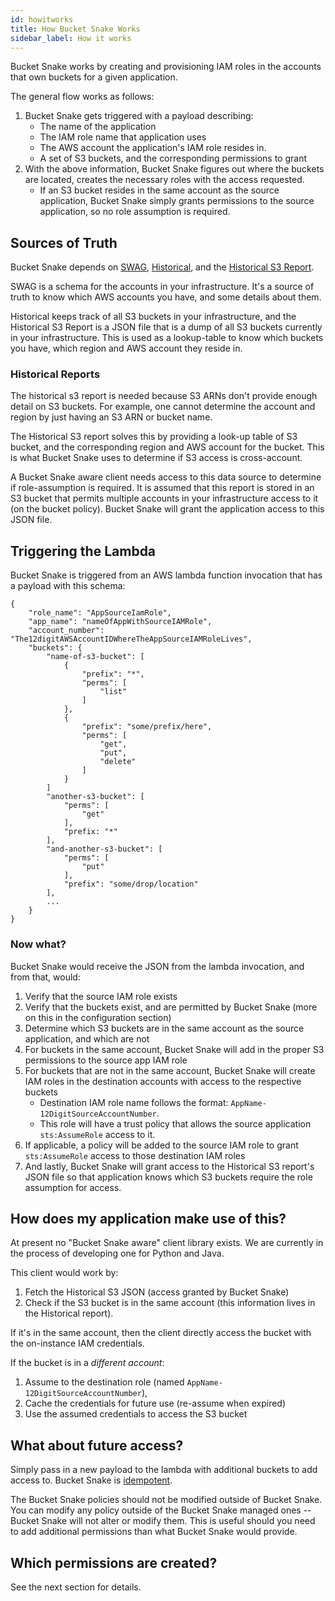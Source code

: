 ```yaml
---
id: howitworks
title: How Bucket Snake Works
sidebar_label: How it works
---
```


Bucket Snake works by creating and provisioning IAM roles in the accounts that own buckets for a given application.

The general flow works as follows:
1. Bucket Snake gets triggered with a payload describing:
    - The name of the application
    - The IAM role name that application uses
    - The AWS account the application's IAM role resides in.
    - A set of S3 buckets, and the corresponding permissions to grant
1. With the above information, Bucket Snake figures out where the buckets are located, creates the necessary roles with the access requested.
    - If an S3 bucket resides in the same account as the source application, Bucket Snake simply grants permissions to the source application, so no role assumption is required.

## Sources of Truth
Bucket Snake depends on [SWAG](https://github.com/Netflix-Skunkworks/swag-api), [Historical](https://github.com/Netflix-Skunkworks/historical), and the [Historical S3 Report](https://github.com/Netflix-Skunkworks/historical-reports).

SWAG is a schema for the accounts in your infrastructure. It's a source of truth to know which AWS accounts you have, and some details about them.

Historical keeps track of all S3 buckets in your infrastructure, and the Historical S3 Report is a JSON file that is a dump of all S3 buckets currently in your infrastructure. This is used as a lookup-table to know which buckets you have, which region and AWS account they reside in.

### Historical Reports
The historical s3 report is needed because S3 ARNs don't provide enough detail on S3 buckets. For example, one cannot determine the account and region by just having an S3 ARN or bucket name.

The Historical S3 report solves this by providing a look-up table of S3 bucket, and the corresponding region and AWS account for the bucket. This is what Bucket Snake uses to determine if S3 access is cross-account.

A Bucket Snake aware client needs access to this data source to determine if role-assumption is required. It is assumed that this report is stored in an S3 bucket that permits multiple accounts in your infrastructure access to it (on the bucket policy). Bucket Snake will grant the application access to this JSON file.

## Triggering the Lambda
Bucket Snake is triggered from an AWS lambda function invocation that has a payload with this schema:

    {
        "role_name": "AppSourceIamRole",
        "app_name": "nameOfAppWithSourceIAMRole",
        "account_number": "The12digitAWSAccountIDWhereTheAppSourceIAMRoleLives",
        "buckets": {
            "name-of-s3-bucket": [
                {
                    "prefix": "*",
                    "perms": [
                        "list"
                    ]
                },
                {
                    "prefix": "some/prefix/here",
                    "perms": [
                        "get",
                        "put",
                        "delete"
                    ]
                }
            ]
            "another-s3-bucket": [
                "perms": [
                    "get"
                ],
                "prefix: "*"
            ],
            "and-another-s3-bucket": [
                "perms": [
                    "put"
                ],
                "prefix": "some/drop/location"
            ],
            ...
        }
    }


### Now what?
Bucket Snake would receive the JSON from the lambda invocation, and from that, would:
1. Verify that the source IAM role exists
1. Verify that the buckets exist, and are permitted by Bucket Snake (more on this in the configuration section)
1. Determine which S3 buckets are in the same account as the source application, and which are not
1. For buckets in the same account, Bucket Snake will add in the proper S3 permissions to the source app IAM role
1. For buckets that are not in the same account, Bucket Snake will create IAM roles in the destination accounts with access to the respective buckets
    - Destination IAM role name follows the format: `AppName-12DigitSourceAccountNumber`.
    - This role will have a trust policy that allows the source application `sts:AssumeRole` access to it.
1. If applicable, a policy will be added to the source IAM role to grant `sts:AssumeRole` access to those destination
   IAM roles
1. And lastly, Bucket Snake will grant access to the Historical S3 report's JSON file so that application knows
   which S3 buckets require the role assumption for access.

## How does my application make use of this?
At present no "Bucket Snake aware" client library exists. We are currently in the process of developing one for Python and Java.

This client would work by:
1. Fetch the Historical S3 JSON (access granted by Bucket Snake)
1. Check if the S3 bucket is in the same account (this information lives in the Historical report).

If it's in the same account, then the client directly access the bucket with the on-instance
IAM credentials.

If the bucket is in a _different account_:
1. Assume to the destination role (named `AppName-12DigitSourceAccountNumber`),
1. Cache the credentials for future use (re-assume when expired)
1. Use the assumed credentials to access the S3 bucket

## What about future access?
Simply pass in a new payload to the lambda with additional buckets to add access to. Bucket Snake is [idempotent](https://en.wikipedia.org/wiki/Idempotence).

The Bucket Snake policies should not be modified outside of Bucket Snake. You can modify any policy outside
of the Bucket Snake managed ones -- Bucket Snake will not alter or modify them. This is useful should you need to add additional permissions than what Bucket Snake would provide.

## Which permissions are created?
See the next section for details.
